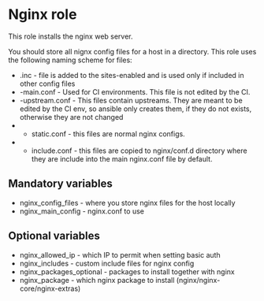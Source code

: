 # Nginx role

This role installs the nginx web server.

You should store all nignx config files for a host in a directory. This role uses the following naming scheme for files:
* .inc - file is added to the sites-enabled and is used only if included in other config files
* -main.conf - Used for CI environments. This file is not edited by the CI.
* -upstream.conf - This files contain upstreams. They are meant to be edited by the CI env, so ansible only creates them, if they do not exists, otherwise they are not changed
* - static.conf - this files  are normal nginx configs.
* - include.conf - this files are copied to nginx/conf.d directory where they are include into the main nginx.conf file by default.


## Mandatory variables
* nginx_config_files - where you store nginx files for the host locally
* nginx_main_config - nginx.conf to use

## Optional variables

* nginx_allowed_ip - which IP to permit when setting basic auth
* nginx_includes - custom include files for nginx config
* nginx_packages_optional - packages to install together with nginx
* nginx_package - which nginx package to install (nginx/nginx-core/nginx-extras)
